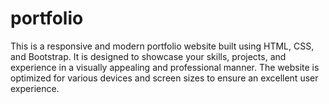 # portfolio
This is a responsive and modern portfolio website built using HTML, CSS, and Bootstrap. It is designed to showcase your skills, projects, and experience in a visually appealing and professional manner. The website is optimized for various devices and screen sizes to ensure an excellent user experience.
